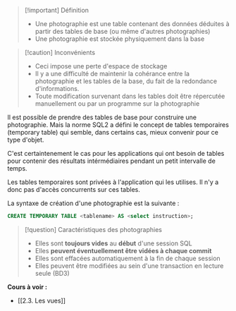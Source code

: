 >[!important] Définition
>- Une photographie est une table contenant des données déduites à partir des tables de base (ou même d'autres photographies)
>- Une photographie est stockée physiquement dans la base

>[!caution] Inconvénients
>- Ceci impose une perte d'espace de stockage
>- Il y a une difficulté de maintenir la cohérance entre la photographie et les tables de la base, du fait de la redondance d'informations. 
>- Toute modification survenant dans les tables doit être répercutée manuellement ou par un programme sur la photographie

Il est possible de prendre des tables de base pour construire une photographie. Mais la norme SQL2 a défini le concept de tables temporaires (temporary table) qui semble, dans certains cas, mieux convenir pour ce type d'objet. 

C'est certaintenement le cas pour les applications qui ont besoin de tables pour contenir des résultats intérmédiaires pendant un petit intervalle de temps.

Les tables temporaires sont privées à l'application qui les utilises. Il n'y a donc pas d'accès concurrents sur ces tables.

La syntaxe de création d'une photographie est la suivante :

```sql
CREATE TEMPORARY TABLE <tablename> AS <select instruction>;
```

>[!question] Caractéristiques des photographies
>- Elles sont **toujours vides** au **début** d'une session SQL
>- Elles **peuvent éventuellement être vidées à chaque commit**
>- Elles sont effacées automatiquement à la fin de chaque session
>- Elles peuvent être modifiées au sein d'une transaction en lecture seule (BD3)

**Cours à voir :**
- [[2.3. Les vues]]